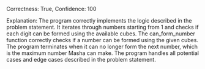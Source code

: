 Correctness: True, Confidence: 100

Explanation: The program correctly implements the logic described in the problem statement. It iterates through numbers starting from 1 and checks if each digit can be formed using the available cubes. The can_form_number function correctly checks if a number can be formed using the given cubes. The program terminates when it can no longer form the next number, which is the maximum number Masha can make. The program handles all potential cases and edge cases described in the problem statement.